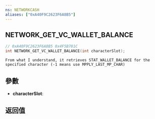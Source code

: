 ```yaml
---
ns: NETWORKCASH
aliases: ["0xA40F9C2623F6A8B5"]
---
```

## NETWORK_GET_VC_WALLET_BALANCE

```c
// 0xA40F9C2623F6A8B5 0x4F5B781C
int NETWORK_GET_VC_WALLET_BALANCE(int characterSlot);
```

```
From what I understand, it retrieves STAT_WALLET_BALANCE for the specified character (-1 means use MPPLY_LAST_MP_CHAR)  
```

## 參數
* **characterSlot**: 

## 返回值
